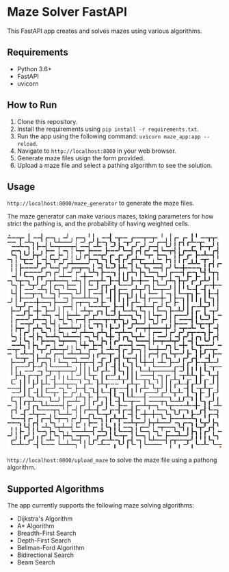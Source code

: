 # Maze Solver FastAPI

This FastAPI app creates and solves mazes using various algorithms.

## Requirements

* Python 3.6+
* FastAPI
* uvicorn

## How to Run

1. Clone this repository.
2. Install the requirements using `pip install -r requirements.txt`.
3. Run the app using the following command: `uvicorn maze_app:app --reload`.
4. Navigate to `http://localhost:8000` in your web browser.
5. Generate maze files usign the form provided.
6. Upload a maze file and select a pathing algorithm to see the solution.

## Usage

`http://localhost:8000/maze_generator` to generate the maze files.

The maze generator can make various mazes, taking parameters for how strict the pathing is, and the probability of having weighted cells.

![50x50 Weightless maze](example/0796e10d-f39e-47b7-9a5e-691593417269.png "50x50 Weightless Maze")


`http://localhost:8000/upload_maze` to solve the maze file using a pathong algorithm.


## Supported Algorithms

The app currently supports the following maze solving algorithms:

* Dijkstra's Algorithm
* A* Algorithm
* Breadth-First Search
* Depth-First Search
* Bellman-Ford Algorithm
* Bidirectional Search
* Beam Search
